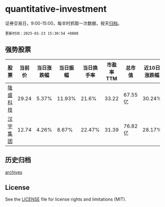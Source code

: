 # quantitative-investment

证券交易日，9:00-15:00，每半时抓取一次数据，按天[归档](archives)。

`更新时间：2025-01-23 15:30:54 +0800`

## 强势股票

|股票|当前价|当日涨跌幅|当日振幅|当日换手率|市盈率TTM|总市值|近10日涨跌幅|
|----|----|----|----|----|----|----|----|
|[隆盛科技](https://xueqiu.com/S/SZ300680)|29.24|5.37%|11.93%|21.6%|33.22|67.55亿|30.24%|
|[汉宇集团](https://xueqiu.com/S/SZ300403)|12.74|4.26%|8.67%|22.47%|31.39|76.82亿|28.17%|

## 历史归档

[archives](archives)

## License

See the [LICENSE](LICENSE) file for license rights and limitations (MIT).